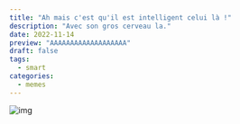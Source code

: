 ```yaml
---
title: "Ah mais c'est qu'il est intelligent celui là !"
description: "Avec son gros cerveau la."
date: 2022-11-14
preview: "AAAAAAAAAAAAAAAAAAA"
draft: false
tags:
  - smart
categories:
  - memes
---
```


![img](https://encrypted-tbn0.gstatic.com/images?q=tbn:ANd9GcTkkS25LHTDFn8igIoDJUUsVc7rZntnTat6-7VJwH59Hw&s)
